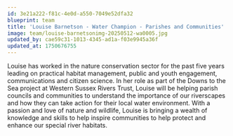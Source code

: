 ```yaml
---
id: 3e21a222-f81c-4e0d-a550-7049e52dfa32
blueprint: team
title: 'Louise Barnetson - Water Champion - Parishes and Communities'
image: team/louise-barnetsonimg-20250512-wa0005.jpg
updated_by: cae59c31-1013-4345-ad1a-f03e9945a36f
updated_at: 1750676755
---
```

Louise has worked in the nature conservation sector for the past five years leading on practical habitat management, public and youth engagement, communications and citizen science. In her role as part of the Downs to the Sea project at Western Sussex Rivers Trust, Louise will be helping parish councils and communities to understand the importance of our riverscapes and how they can take action for their local water environment. With a passion and love of nature and wildlife, Louise is bringing a wealth of knowledge and skills to help inspire communities to help protect and enhance our special river habitats.